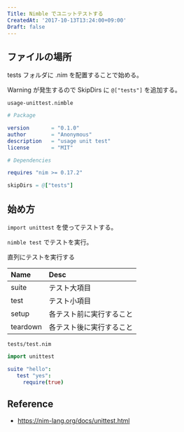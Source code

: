 ```yaml
---
Title: Nimble でユニットテストする
CreatedAt: '2017-10-13T13:24:00+09:00'
Draft: false
---
```


## ファイルの場所

tests フォルダに .nim を配置することで始める。

Warning が発生するので SkipDirs に `@["tests"]` を追加する。

`usage-unittest.nimble`

```nim
# Package

version       = "0.1.0"
author        = "Anonymous"
description   = "usage unit test"
license       = "MIT"

# Dependencies

requires "nim >= 0.17.2"

skipDirs = @["tests"]
```

## 始め方

`import unittest` を使ってテストする。

`nimble test` でテストを実行。

直列にテストを実行する

| Name     | Desc                     |
| :------- | :----------------------- |
| suite    | テスト大項目             |
| test     | テスト小項目             |
| setup    | 各テスト前に実行すること |
| teardown | 各テスト後に実行すること |

`tests/test.nim`

```nim
import unittest

suite "hello":
   test "yes":
     require(true)
```

## Reference

- https://nim-lang.org/docs/unittest.html
